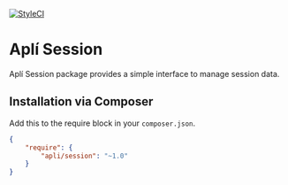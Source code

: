 [![StyleCI](https://github.styleci.io/repos/114494447/shield?branch=master)](https://github.styleci.io/repos/114494447)

# Aplí Session
       
Aplí Session package provides a simple interface to manage session data.

## Installation via Composer

Add this to the require block in your `composer.json`.

``` json
{
    "require": {
        "apli/session": "~1.0"
    }
}
```

